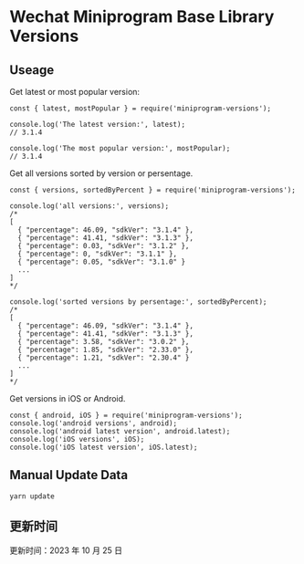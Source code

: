 
# Wechat Miniprogram Base Library Versions

## Useage

Get latest or most popular version:

```;
const { latest, mostPopular } = require('miniprogram-versions');

console.log('The latest version:', latest);
// 3.1.4

console.log('The most popular version:', mostPopular);
// 3.1.4

```

Get all versions sorted by version or persentage.

```
const { versions, sortedByPercent } = require('miniprogram-versions');

console.log('all versions:', versions);
/*
[
  { "percentage": 46.09, "sdkVer": "3.1.4" },
  { "percentage": 41.41, "sdkVer": "3.1.3" },
  { "percentage": 0.03, "sdkVer": "3.1.2" },
  { "percentage": 0, "sdkVer": "3.1.1" },
  { "percentage": 0.05, "sdkVer": "3.1.0" }
  ...
]
*/

console.log('sorted versions by persentage:', sortedByPercent);
/*
[
  { "percentage": 46.09, "sdkVer": "3.1.4" },
  { "percentage": 41.41, "sdkVer": "3.1.3" },
  { "percentage": 3.58, "sdkVer": "3.0.2" },
  { "percentage": 1.85, "sdkVer": "2.33.0" },
  { "percentage": 1.21, "sdkVer": "2.30.4" }
  ...
]
*/
```

Get versions in iOS or Android.

```
const { android, iOS } = require('miniprogram-versions');
console.log('android versions', android);
console.log('android latest version', android.latest);
console.log('iOS versions', iOS);
console.log('iOS latest version', iOS.latest);
```

## Manual Update Data

```
yarn update
```

## 更新时间

更新时间：2023 年 10 月 25 日
